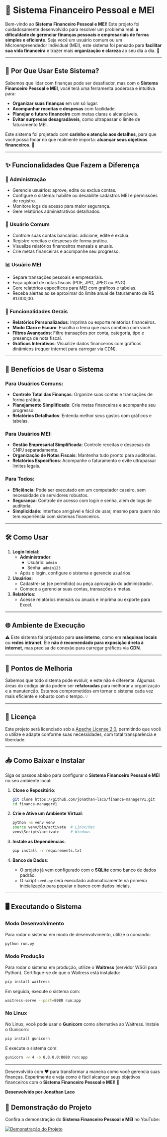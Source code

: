 # 💼 Sistema Financeiro Pessoal e MEI

Bem-vindo ao **Sistema Financeiro Pessoal e MEI**! Este projeto foi cuidadosamente desenvolvido para resolver um problema real: **a dificuldade de gerenciar finanças pessoais e empresariais de forma simples e eficiente**. Seja você um usuário comum ou um Microempreendedor Individual (MEI), este sistema foi pensado para **facilitar sua vida financeira** e trazer mais **organização e clareza** ao seu dia a dia. 🌟

---

## 🎯 Por Que Usar Este Sistema?

Sabemos que lidar com finanças pode ser desafiador, mas com o **Sistema Financeiro Pessoal e MEI**, você terá uma ferramenta poderosa e intuitiva para:

- **Organizar suas finanças** em um só lugar.
- **Acompanhar receitas e despesas** com facilidade.
- **Planejar o futuro financeiro** com metas claras e alcançáveis.
- **Evitar surpresas desagradáveis**, como ultrapassar o limite de faturamento MEI.

Este sistema foi projetado com **carinho e atenção aos detalhes**, para que você possa focar no que realmente importa: **alcançar seus objetivos financeiros**. 💖

---

## ✨ Funcionalidades Que Fazem a Diferença

### 🔑 Administração

- Gerencie usuários: aprove, edite ou exclua contas.
- Configure o sistema: habilite ou desabilite cadastros MEI e permissões de registro.
- Monitore logs de acesso para maior segurança.
- Gere relatórios administrativos detalhados.

### 🏦 Usuário Comum

- Controle suas contas bancárias: adicione, edite e exclua.
- Registre receitas e despesas de forma prática.
- Visualize relatórios financeiros mensais e anuais.
- Crie metas financeiras e acompanhe seu progresso.

### 📊 Usuário MEI

- Separe transações pessoais e empresariais.
- Faça upload de notas fiscais (PDF, JPG, JPEG ou PNG).
- Gere relatórios específicos para MEI com gráficos e tabelas.
- Receba alertas ao se aproximar do limite anual de faturamento de R$ 81.000,00.

### 🌟 Funcionalidades Gerais

- **Relatórios Personalizados**: Imprima ou exporte relatórios financeiros.
- **Modo Claro e Escuro**: Escolha o tema que mais combina com você.
- **Filtros Avançados**: Filtre transações por conta, categoria, tipo e presença de nota fiscal.
- **Gráficos Interativos**: Visualize dados financeiros com gráficos dinâmicos (requer internet para carregar via CDN).

---

## 🚀 Benefícios de Usar o Sistema

### Para Usuários Comuns:

- **Controle Total das Finanças**: Organize suas contas e transações de forma prática.
- **Planejamento Simplificado**: Crie metas financeiras e acompanhe seu progresso.
- **Relatórios Detalhados**: Entenda melhor seus gastos com gráficos e tabelas.

### Para Usuários MEI:

- **Gestão Empresarial Simplificada**: Controle receitas e despesas do CNPJ separadamente.
- **Organização de Notas Fiscais**: Mantenha tudo pronto para auditorias.
- **Relatórios Específicos**: Acompanhe o faturamento e evite ultrapassar limites legais.

### Para Todos:

- **Eficiência**: Pode ser executado em um computador caseiro, sem necessidade de servidores robustos.
- **Segurança**: Controle de acesso com login e senha, além de logs de auditoria.
- **Simplicidade**: Interface amigável e fácil de usar, mesmo para quem não tem experiência com sistemas financeiros.

---

## 🛠️ Como Usar

1. **Login Inicial**:
   - **Administrador**:
     - Usuário: `admin`
     - Senha: `admin123`
   - Após o login, configure o sistema e gerencie usuários.
2. **Usuários**:
   - Cadastre-se (se permitido) ou peça aprovação do administrador.
   - Comece a gerenciar suas contas, transações e metas.
3. **Relatórios**:
   - Acesse relatórios mensais ou anuais e imprima ou exporte para Excel.

---

## 🌐 Ambiente de Execução

⚠️ Este sistema foi projetado para **uso interno**, como em **máquinas locais** ou **redes intranet**. Ele **não é recomendado para exposição direta à internet**, mas precisa de conexão para carregar gráficos via **CDN**.

---

## 🔧 Pontos de Melhoria

Sabemos que todo sistema pode evoluir, e este não é diferente. Algumas áreas do código ainda podem ser **refatoradas** para melhorar a organização e a manutenção. Estamos comprometidos em tornar o sistema cada vez mais eficiente e robusto com o tempo. 💡

---

## 📜 Licença

Este projeto será licenciado sob a [Apache License 2.0](https://www.apache.org/licenses/LICENSE-2.0), permitindo que você o utilize e adapte conforme suas necessidades, com total transparência e liberdade.

---

## 📥 Como Baixar e Instalar

Siga os passos abaixo para configurar o **Sistema Financeiro Pessoal e MEI** no seu ambiente local:

1. **Clone o Repositório**:

   ```bash
   git clone https://github.com/jonathan-laco/finance-managerV1.git
   cd finance-managerV1
   ```

2. **Crie e Ative um Ambiente Virtual**:

   ```bash
   python -m venv venv
   source venv/bin/activate  # Linux/Mac
   venv\Scripts\activate     # Windows
   ```

3. **Instale as Dependências**:

   ```bash
   pip install -r requirements.txt
   ```

4. **Banco de Dados**:
   - O projeto já vem configurado com o **SQLite** como banco de dados padrão.
   - O script `seed.py` será executado automaticamente na primeira inicialização para popular o banco com dados iniciais.

---

## 🖥️ Executando o Sistema

### Modo Desenvolvimento

Para rodar o sistema em modo de desenvolvimento, utilize o comando:

```bash
python run.py
```

### Modo Produção

Para rodar o sistema em produção, utilize o **Waitress** (servidor WSGI para Python). Certifique-se de que o Waitress está instalado:

```bash
pip install waitress
```

Em seguida, execute o sistema com:

```bash
waitress-serve --port=8080 run:app
```

### No Linux

No Linux, você pode usar o **Gunicorn** como alternativa ao Waitress. Instale o Gunicorn:

```bash
pip install gunicorn
```

E execute o sistema com:

```bash
gunicorn -w 4 -b 0.0.0.0:8080 run:app
```

---

Desenvolvido com ❤️ para transformar a maneira como você gerencia suas finanças. Experimente e veja como é fácil alcançar seus objetivos financeiros com o **Sistema Financeiro Pessoal e MEI**! 🌟

**Desenvolvido por Jonathan Laco**

## 🎥 Demonstração do Projeto

Confira a demonstração do **Sistema Financeiro Pessoal e MEI** no YouTube:

[![Demonstração do Projeto](https://img.youtube.com/vi/Ja-9q4DmsPk/0.jpg)](https://youtu.be/Ja-9q4DmsPk)

